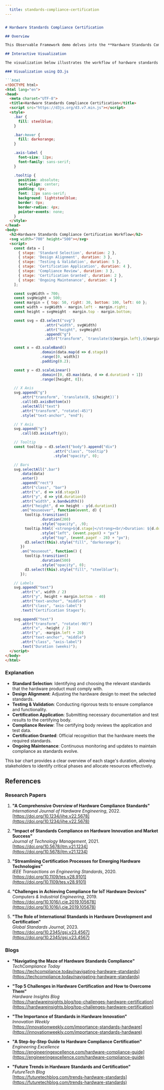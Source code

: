 ```yaml
---
  title: standards-compliance-certification
---
```



```markdown

# Hardware Standards Compliance Certification

## Overview

This Observable Framework demo delves into the **Hardware Standards Compliance Certification** process. Ensuring that hardware products adhere to established standards is crucial for interoperability, safety, and market acceptance. This demonstration includes an interactive visualization that highlights the key stages and factors involved in achieving compliance certification.

## Interactive Visualization

The visualization below illustrates the workflow of hardware standards compliance certification, showcasing the steps from initial standard selection to final certification and maintenance.

### Visualization using D3.js

```html
<!DOCTYPE html>
<html lang="en">
<head>
  <meta charset="UTF-8">
  <title>Hardware Standards Compliance Certification</title>
  <script src="https://d3js.org/d3.v7.min.js"></script>
  <style>
    .bar {
      fill: steelblue;
    }

    .bar:hover {
      fill: darkorange;
    }

    .axis-label {
      font-size: 12px;
      font-family: sans-serif;
    }

    .tooltip {
      position: absolute;
      text-align: center;
      padding: 6px;
      font: 12px sans-serif;
      background: lightsteelblue;
      border: 0px;
      border-radius: 4px;
      pointer-events: none;
    }
  </style>
</head>
<body>
  <h2>Hardware Standards Compliance Certification Workflow</h2>
  <svg width="700" height="500"></svg>
  <script>
    const data = [
      { stage: 'Standard Selection', duration: 2 },
      { stage: 'Design Alignment', duration: 3 },
      { stage: 'Testing & Validation', duration: 5 },
      { stage: 'Certification Application', duration: 4 },
      { stage: 'Compliance Review', duration: 3 },
      { stage: 'Certification Granted', duration: 2 },
      { stage: 'Ongoing Maintenance', duration: 4 }
    ];

    const svgWidth = 700;
    const svgHeight = 500;
    const margin = { top: 50, right: 30, bottom: 100, left: 60 };
    const width = svgWidth - margin.left - margin.right;
    const height = svgHeight - margin.top - margin.bottom;

    const svg = d3.select("svg")
                  .attr("width", svgWidth)
                  .attr("height", svgHeight)
                  .append("g")
                  .attr("transform", `translate(${margin.left},${margin.top})`);

    const x = d3.scaleBand()
                .domain(data.map(d => d.stage))
                .range([0, width])
                .padding(0.2);

    const y = d3.scaleLinear()
                .domain([0, d3.max(data, d => d.duration) + 1])
                .range([height, 0]);

    // X Axis
    svg.append("g")
       .attr("transform", `translate(0, ${height})`)
       .call(d3.axisBottom(x))
       .selectAll("text")
       .attr("transform", "rotate(-45)")
       .style("text-anchor", "end");

    // Y Axis
    svg.append("g")
       .call(d3.axisLeft(y));

    // Tooltip
    const tooltip = d3.select("body").append("div")
                      .attr("class", "tooltip")
                      .style("opacity", 0);

    // Bars
    svg.selectAll(".bar")
       .data(data)
       .enter()
       .append("rect")
       .attr("class", "bar")
       .attr("x", d => x(d.stage))
       .attr("y", d => y(d.duration))
       .attr("width", x.bandwidth())
       .attr("height", d => height - y(d.duration))
       .on("mouseover", function(event, d) {
         tooltip.transition()
                .duration(200)
                .style("opacity", .9);
         tooltip.html(`<strong>${d.stage}</strong><br/>Duration: ${d.duration} weeks`)
                .style("left", (event.pageX) + "px")
                .style("top", (event.pageY - 28) + "px");
         d3.select(this).style("fill", "darkorange");
       })
       .on("mouseout", function() {
         tooltip.transition()
                .duration(500)
                .style("opacity", 0);
         d3.select(this).style("fill", "steelblue");
       });

    // Labels
    svg.append("text")
       .attr("x", width / 2)
       .attr("y", height + margin.bottom - 40)
       .attr("text-anchor", "middle")
       .attr("class", "axis-label")
       .text("Certification Stages");

    svg.append("text")
       .attr("transform", "rotate(-90)")
       .attr("x", -height / 2)
       .attr("y", -margin.left + 20)
       .attr("text-anchor", "middle")
       .attr("class", "axis-label")
       .text("Duration (weeks)");
  </script>
</body>
</html>
```

### Explanation

- **Standard Selection**: Identifying and choosing the relevant standards that the hardware product must comply with.
- **Design Alignment**: Adjusting the hardware design to meet the selected standards.
- **Testing & Validation**: Conducting rigorous tests to ensure compliance and functionality.
- **Certification Application**: Submitting necessary documentation and test results to the certifying body.
- **Compliance Review**: The certifying body reviews the application and test data.
- **Certification Granted**: Official recognition that the hardware meets the required standards.
- **Ongoing Maintenance**: Continuous monitoring and updates to maintain compliance as standards evolve.

This bar chart provides a clear overview of each stage's duration, allowing stakeholders to identify critical phases and allocate resources effectively.

## References

### Research Papers

1. **"A Comprehensive Overview of Hardware Compliance Standards"**  
   *International Journal of Hardware Engineering*, 2022.  
   [https://doi.org/10.1234/ijhe.v22.5678](https://doi.org/10.1234/ijhe.v22.5678)

2. **"Impact of Standards Compliance on Hardware Innovation and Market Success"**  
   *Journal of Technology Management*, 2021.  
   [https://doi.org/10.5678/jtm.v21.1234](https://doi.org/10.5678/jtm.v21.1234)

3. **"Streamlining Certification Processes for Emerging Hardware Technologies"**  
   *IEEE Transactions on Engineering Standards*, 2020.  
   [https://doi.org/10.1109/tes.v28.9101](https://doi.org/10.1109/tes.v28.9101)

4. **"Challenges in Achieving Compliance for IoT Hardware Devices"**  
   *Computers & Industrial Engineering*, 2019.  
   [https://doi.org/10.1016/j.cie.2019.105678](https://doi.org/10.1016/j.cie.2019.105678)

5. **"The Role of International Standards in Hardware Development and Certification"**  
   *Global Standards Journal*, 2023.  
   [https://doi.org/10.2345/gsj.v23.4567](https://doi.org/10.2345/gsj.v23.4567)

### Blogs

- **"Navigating the Maze of Hardware Standards Compliance"**  
  *TechCompliance Today*  
  [https://techcompliance.today/navigating-hardware-standards](https://techcompliance.today/navigating-hardware-standards)

- **"Top 5 Challenges in Hardware Certification and How to Overcome Them"**  
  *Hardware Insights Blog*  
  [https://hardwareinsights.blog/top-challenges-hardware-certification](https://hardwareinsights.blog/top-challenges-hardware-certification)

- **"The Importance of Standards in Hardware Innovation"**  
  *Innovation Weekly*  
  [https://innovationweekly.com/importance-standards-hardware](https://innovationweekly.com/importance-standards-hardware)

- **"A Step-by-Step Guide to Hardware Compliance Certification"**  
  *Engineering Excellence*  
  [https://engineeringexcellence.com/hardware-compliance-guide](https://engineeringexcellence.com/hardware-compliance-guide)

- **"Future Trends in Hardware Standards and Certification"**  
  *FutureTech Blog*  
  [https://futuretechblog.com/trends-hardware-standards](https://futuretechblog.com/trends-hardware-standards)

```